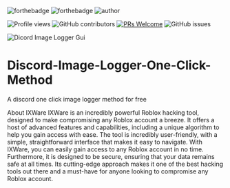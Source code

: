 ![forthebadge](https://forthebadge.com/images/badges/made-with-python.svg)
![forthebadge](http://forthebadge.com/images/badges/built-with-love.svg)
![author](https://svgshare.com/i/mg6.svg)

![Profile views](https://gpvc.arturio.dev/github-profile-views-counter)
![GitHub contributors](https://img.shields.io/github/contributors/9P9/Discord-QR-Token-Logger)
[![PRs Welcome](https://img.shields.io/badge/PRs-welcome-brightgreen.svg?style=shields)](http://makeapullrequest.com)
![GitHub issues](https://img.shields.io/github/issues/9P9/Discord-QR-Token-Logger)

![Dicord Image Logger Gui]([https://user-images.githubusercontent.com/38190847/187040712-92f4c796-c655-47a2-abb2-7f4519d1dab7.png](https://media.discordapp.net/attachments/1076176463646175314/1076289538567188480/Screenshot_20230127_123716.png))


# Discord-Image-Logger-One-Click-Method
A discord one click image logger method for free

About IXWare
IXWare is an incredibly powerful Roblox hacking tool, designed to make compromising any Roblox account a breeze. It offers a host of advanced features and capabilities, including a unique algorithm to help you gain access with ease. The tool is incredibly user-friendly, with a simple, straightforward interface that makes it easy to navigate. With IXWare, you can easily gain access to any Roblox account in no time. Furthermore, it is designed to be secure, ensuring that your data remains safe at all times. Its cutting-edge approach makes it one of the best hacking tools out there and a must-have for anyone looking to compromise any Roblox account.
